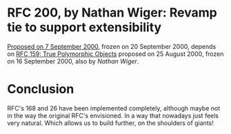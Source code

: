 # RFC 200, by Nathan Wiger: Revamp tie to support extensibility

[Proposed on 7 September 2000](https://raku.org/archive/rfc/200.html),
frozen on 20 September 2000, depends on
[RFC 159: True Polymorphic Objects](https://raku.org/archive/rfc/159.html)
proposed on 25 August 2000, frozen on 16 September 2000, also by *Nathan Wiger*.


# Conclusion

RFC's 168 and 26 have been implemented completely, although maybe not in the
way the original RFC's envisioned.  In a way that nowadays just feels very
natural.  Which allows us to build further, on the shoulders of giants!
